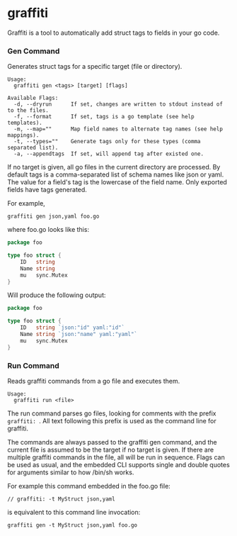 graffiti
========

Graffiti is a tool to automatically add struct tags to fields in your go code.

### Gen Command
Generates struct tags for a specific target (file or directory).

```
Usage: 
  graffiti gen <tags> [target] [flags]

Available Flags:
  -d, --dryrun		If set, changes are written to stdout instead of to the files.
  -f, --format		If set, tags is a go template (see help templates).
  -m, --map=""		Map field names to alternate tag names (see help mappings).
  -t, --types=""	Generate tags only for these types (comma separated list).
  -a, --appendtags	If set, will append tag after existed one. 
```

If no target is given, all go files in the current directory are processed. By
default tags is a comma-separated list of schema names like json or yaml. The
value for a field's tag is the lowercase of the field name. Only exported fields
have tags generated. 

For example, 

`graffiti gen json,yaml foo.go`

where foo.go looks like this:

```go
package foo

type foo struct {
	ID   string
	Name string
	mu   sync.Mutex
}
```

Will produce the following output:

```go
package foo

type foo struct {
	ID   string `json:"id" yaml:"id"`
	Name string `json:"name" yaml:"yaml"`
	mu   sync.Mutex
}
```

### Run Command

Reads graffiti commands from a go file and executes them.

```
Usage: 
  graffiti run <file>
```

The run command parses go files, looking for comments with the prefix `graffiti:
`. All text following this prefix is used as the command line for graffiti.

The commands are always passed to the graffiti gen command, and the current file
is assumed to be the target if no target is given.  If there are multiple
graffiti commands in the file, all will be run in sequence.  Flags can be used
as usual, and the embedded CLI supports single and double quotes for arguments
similar to how /bin/sh works.

For example this command embedded in the foo.go file:

	// graffiti: -t MyStruct json,yaml

is equivalent to this command line invocation:

	graffiti gen -t MyStruct json,yaml foo.go
